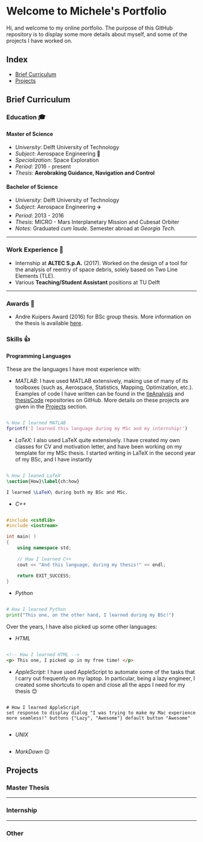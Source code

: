 # Welcome to Michele's Portfolio

Hi, and welcome to my online portfolio. The purpose of this GitHub repository is to display some more details about myself, and some of the projects I have worked on.

## Index

- [Brief Curriculum](https://mfacchinelli.github.io/#brief-curriculum)
- [Projects](https://mfacchinelli.github.io/#projects)

## Brief Curriculum

### Education :mortar_board:

#### Master of Science

- *University*: Delft University of Technology
- *Subject*: Aerospace Engineering :rocket:
- *Specialization*: Space Exploration
- *Period*: 2016 - present
- *Thesis*: **Aerobraking Guidance, Navigation and Control**

#### Bachelor of Science

- *University*: Delft University of Technology
- *Subject*: Aerospace Engineering :airplane:
- *Period*: 2013 - 2016
- *Thesis*: MICRO - Mars Interplanetary Mission and Cubesat Orbiter []()
- *Notes*: Graduated *cum laude*. Semester abroad at *Georgia Tech*.

---

### Work Experience :briefcase:

- Internship at **ALTEC S.p.A.** (2017).
Worked on the design of a tool for the analysis of reentry of space debris, solely based on Two Line Elements (TLE). 
- Various **Teaching/Student Assistant** positions at TU Delft

---

### Awards :tada:

- Andre Kuipers Award (2016) for BSc group thesis. More information on the thesis is available [here](https://mfacchinelli.github.io/#projects).

### Skills :thumbsup:

#### Programming Languages

These are the languages I have most experience with:

- *MATLAB*: I have used MATLAB extensively, making use of many of its toolboxes (such as, Aerospace, Statistics, Mapping, Optimization, etc.). Examples of code I have written can be found in the [tleAnalysis](https://github.com/mfacchinelli/tleAnalysis) and [thesisCode](https://github.com/mfacchinelli/thesisCode) repositories on GitHub. More details on these projects are given in the [Projects](https://mfacchinelli.github.io/#projects) section. 
```matlab

% How I learned MATLAB
fprintf('I learned this language during my MSc and my internship!')

```
- *LaTeX*: I also used LaTeX quite extensively. I have created my own classes for CV and motivation letter, and have been working on my template for my MSc thesis. I started writing in LaTeX in the second year of my BSc, and I have instantly 
```latex

% How I leaned LaTeX
\section{How}\label{ch:how}

I learned \LaTeX\ during both my BSc and MSc.

```
- *C++*
```c++

#include <cstdlib>
#include <iostream>

int main( )
{
    using namespace std;
   
    // How I learned C++
    cout << "And this language, during my thesis!" << endl;
   
    return EXIT_SUCCESS;
}

```
- *Python*
```python

# How I learned Python
print("This one, on the other hand, I learned during my BSc!")

```

Over the years, I have also picked up some other languages:

- *HTML*
```html

<!-- How I learned HTML -->
<p> This one, I picked up in my free time! </p>

```
- *AppleScript*: I have used AppleScript to automate some of the tasks that I carry out frequently on my laptop. In particular, being a lazy engineer, I created some shortcuts to open and close all the apps I need for my thesis :blush: 
```applescript

# How I learned AppleScriptset response to display dialog "I was trying to make my Mac experience more seamless!" buttons {"Lazy", "Awesome"} default button "Awesome"


```
- *UNIX*
```unix

```
- *MarkDown* :wink:

## Projects

### Master Thesis

---

### Internship

---

### Other

